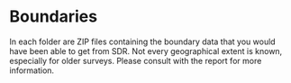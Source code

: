 # Boundaries

In each folder are ZIP files containing the boundary data that you would have been able to get from SDR. Not every geographical extent is known, especially for older surveys. Please consult with the report for more information.
